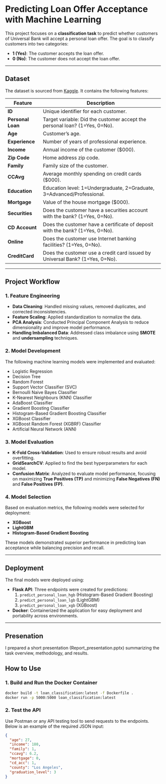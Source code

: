 # Predicting Loan Offer Acceptance with Machine Learning

This project focuses on a **classification task** to predict whether customers of Universal Bank will accept a personal loan offer. The goal is to classify customers into two categories:  
- **1 (Yes)**: The customer accepts the loan offer.  
- **0 (No)**: The customer does not accept the loan offer.

---

## Dataset

The dataset is sourced from [Kaggle](https://www.kaggle.com/datasets/sriharipramod/bank-loan-classification/data). It contains the following features:

| Feature         | Description                                                                 |
|-----------------|-----------------------------------------------------------------------------|
| **ID**          | Unique identifier for each customer.                                        |
| **Personal Loan** | Target variable: Did the customer accept the personal loan? (1=Yes, 0=No). |
| **Age**         | Customer’s age.                                                            |
| **Experience**  | Number of years of professional experience.                                |
| **Income**      | Annual income of the customer ($000).                                      |
| **Zip Code**    | Home address zip code.                                                     |
| **Family**      | Family size of the customer.                                               |
| **CCAvg**       | Average monthly spending on credit cards ($000).                           |
| **Education**   | Education level: 1=Undergraduate, 2=Graduate, 3=Advanced/Professional.     |
| **Mortgage**    | Value of the house mortgage ($000).                                        |
| **Securities**  | Does the customer have a securities account with the bank? (1=Yes, 0=No).  |
| **CD Account**  | Does the customer have a certificate of deposit with the bank? (1=Yes, 0=No). |
| **Online**      | Does the customer use Internet banking facilities? (1=Yes, 0=No).          |
| **CreditCard**  | Does the customer use a credit card issued by Universal Bank? (1=Yes, 0=No). |

---

## Project Workflow

### 1. Feature Engineering

- **Data Cleaning**: Handled missing values, removed duplicates, and corrected inconsistencies.
- **Feature Scaling**: Applied standardization to normalize the data.
- **PCA Analysis**: Conducted Principal Component Analysis to reduce dimensionality and improve model performance.
- **Handling Imbalanced Data**: Addressed class imbalance using **SMOTE** and **undersampling** techniques.

### 2. Model Development

The following machine learning models were implemented and evaluated:

- Logistic Regression
- Decision Tree
- Random Forest
- Support Vector Classifier (SVC)
- Bernoulli Naive Bayes Classifier
- K-Nearest Neighbours (KNN) Classifier
- AdaBoost Classifier
- Gradient Boosting Classifier
- Histogram-Based Gradient Boosting Classifier
- XGBoost Classifier
- XGBoost Random Forest (XGBRF) Classifier
- Artificial Neural Network (ANN)

### 3. Model Evaluation

- **K-Fold Cross-Validation**: Used to ensure robust results and avoid overfitting.
- **GridSearchCV**: Applied to find the best hyperparameters for each model.
- **Confusion Matrix**: Analyzed to evaluate model performance, focusing on maximizing **True Positives (TP)** and minimizing **False Negatives (FN)** and **False Positives (FP)**.

### 4. Model Selection

Based on evaluation metrics, the following models were selected for deployment:

- **XGBoost**
- **LightGBM**
- **Histogram-Based Gradient Boosting**

These models demonstrated superior performance in predicting loan acceptance while balancing precision and recall.

---

## Deployment

The final models were deployed using:

- **Flask API**: Three endpoints were created for predictions:
  1. `predict_personal_loan_hgb` (Histogram-Based Gradient Boosting)
  2. `predict_personal_loan_lgb` (LightGBM)
  3. `predict_personal_loan_xgb` (XGBoost)
- **Docker**: Containerized the application for easy deployment and portability across environments.

---

## Presenation

I prepared a short presentation (Report_presentation.pptx) summarizing the task overview, methodology, and results.


## How to Use

### 1. Build and Run the Docker Container

```bash
docker build -t loan_classification:latest -f Dockerfile .
docker run -p 5000:5000 loan_classification:latest
```

### 2. Test the API
Use Postman or any API testing tool to send requests to the endpoints. Below is an example of the required JSON input:

```json
{
  "age": 27,
  "income": 180,
  "family": 1,
  "ccavg": 6.2,
  "mortgage": 0,
  "cd_acc": 1,
  "county": "Los Angeles",
  "graduation_level": 3
}
```



